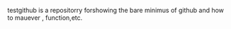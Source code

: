 testgithub is a repositorry forshowing the bare minimus of github and how to mauever , function,etc.
